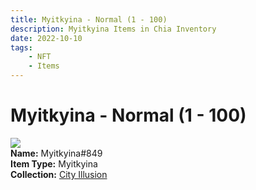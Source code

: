 ```yaml
---
title: Myitkyina - Normal (1 - 100)
description: Myitkyina Items in Chia Inventory
date: 2022-10-10
tags:
    - NFT
    - Items
---
```


# Myitkyina - Normal (1 - 100)
<div class="item_thumbnail">
<img loading="lazy" src="https://bymuuzecyypjzdc6khlsrcs4xjddsnthzzrftvsnfwxtde32eu.arweave.net/DhlKZILGH_pyMXlHXKIpcukY5NmfOYlnWTS2vMZN6JU"><br/>
<div><strong>Name:</strong> Myitkyina#849</div>
<div><strong>Item Type:</strong> Myitkyina</div>
<div><strong>Collection:</strong> <a href="https://www.spacescan.io/xch/nft/collection/col1lend2dcn558km4wcwta4xnkfv3xpcmlp9kyt0m909emvfxechlyqdl5ndg">City Illusion</a></div>
</div>

